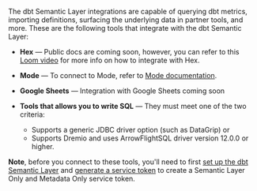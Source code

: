 The dbt Semantic Layer integrations are capable of querying dbt metrics, importing definitions, surfacing the underlying data in partner tools, and more.  These are the following tools that integrate with the dbt Semantic Layer:

- **Hex** &mdash; Public docs are coming soon, however, you can refer to this [Loom video](https://www.loom.com/share/752e85aabfbf4fa585008a5598f3517a) for more info on how to integrate with Hex.

- **Mode** &mdash; To connect to Mode, refer to [Mode documentation](https://mode.com/help/articles/supported-databases/#dbt-semantic-layer).

- **Google Sheets** &mdash; Integration with Google Sheets coming soon

- **Tools that allows you to write SQL** &mdash; They must meet one of the two criteria: 
  * Supports a generic JDBC driver option (such as DataGrip) or 
  * Supports Dremio and uses ArrowFlightSQL driver version 12.0.0 or higher.

**Note**, before you connect to these tools, you'll need to first [set up the dbt Semantic Layer](/docs/use-dbt-semantic-layer/setup-sl) and [generate a service token](/docs/dbt-cloud-apis/service-tokens) to create a Semantic Layer Only and Metadata Only service token. 

